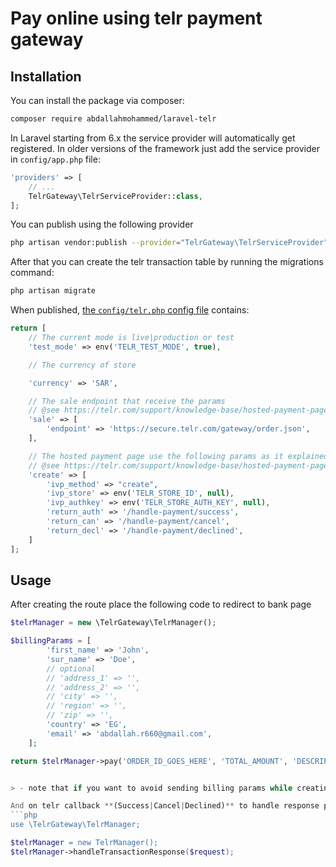 # Pay online using telr payment gateway

## Installation

You can install the package via composer:

``` bash
composer require abdallahmohammed/laravel-telr
```


In Laravel starting from 6.x the service provider will automatically get registered.
In older versions of the framework just add the service provider in `config/app.php` file:

```php
'providers' => [
    // ...
    TelrGateway\TelrServiceProvider::class,
];
```

You can publish using the following provider

```bash
php artisan vendor:publish --provider="TelrGateway\TelrServiceProvider"
```
After that you can create the telr transaction table by running the migrations command:

```bash
php artisan migrate
```

When published, [the `config/telr.php` config file](#) contains:
```php
return [
    // The current mode is live|production or test
    'test_mode' => env('TELR_TEST_MODE', true),

    // The currency of store

    'currency' => 'SAR',

    // The sale endpoint that receive the params
    // @see https://telr.com/support/knowledge-base/hosted-payment-page-integration-guide
    'sale' => [
        'endpoint' => 'https://secure.telr.com/gateway/order.json',
    ],

    // The hosted payment page use the following params as it explained in the integration guide
    // @see https://telr.com/support/knowledge-base/hosted-payment-page-integration-guide/#request-method-and-format
    'create' => [
        'ivp_method' => "create",
        'ivp_store' => env('TELR_STORE_ID', null),
        'ivp_authkey' => env('TELR_STORE_AUTH_KEY', null),
        'return_auth' => '/handle-payment/success',
        'return_can' => '/handle-payment/cancel',
        'return_decl' => '/handle-payment/declined',
    ]
];
```

## Usage

After creating the route place the following code to redirect to bank page

```php
$telrManager = new \TelrGateway\TelrManager();

$billingParams = [
        'first_name' => 'John',
        'sur_name' => 'Doe',
        // optional
        // 'address_1' => '',
        // 'address_2' => '',
        // 'city' => '',
        // 'region' => '',
        // 'zip' => '',
        'country' => 'EG',
        'email' => 'abdallah.r660@gmail.com',
    ];

return $telrManager->pay('ORDER_ID_GOES_HERE', 'TOTAL_AMOUNT', 'DESCRIPTION ...', $billingParams)->redirect();


> - note that if you want to avoid sending billing params while creating token to process the payment its applicable and the `Telr hosted payment page` will require it and will get the customer information on**check**request.

And on telr callback **(Success|Cancel|Declined)** to handle response put the following code:
```php
use \TelrGateway\TelrManager;

$telrManager = new TelrManager();
$telrManager->handleTransactionResponse($request);
```